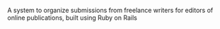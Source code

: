 A system to organize submissions from freelance writers for editors of online publications, built using Ruby on Rails
